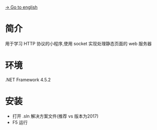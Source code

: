 [-> Go to english](https://github.com/EldarYu/SimpleWebServer/blob/master/README_EN.md)

# 简介

用于学习 HTTP 协议的小程序,使用 socket 实现处理静态页面的 web 服务器

# 环境

.NET Framework 4.5.2

# 安装

* 打开 .sln 解决方案文件(推荐 vs 版本为2017)
* F5 运行


